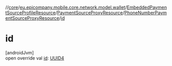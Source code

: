 //[core](../../../../../index.md)/[eu.epicompany.mobile.core.network.model.wallet](../../../index.md)/[EmbeddedPaymentSourceProfileResource](../../index.md)/[PaymentSourceProxyResource](../index.md)/[PhoneNumberPaymentSourceProxyResource](index.md)/[id](id.md)

# id

[androidJvm]\
open override val [id](id.md): [UUID4](../../../../eu.epicompany.mobile.core.datatypes/index.md#545543244%2FClasslikes%2F-1060529556)
